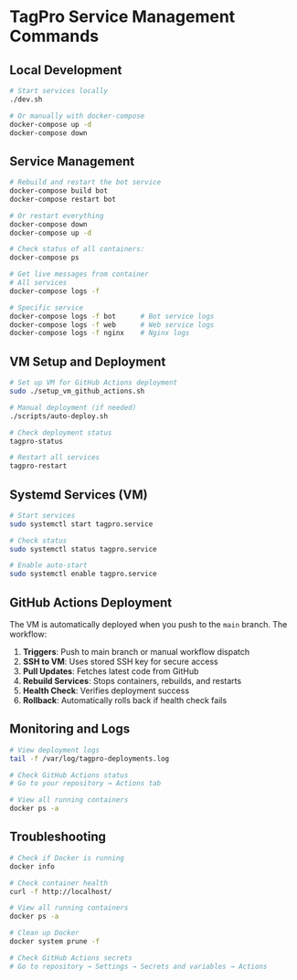 # TagPro Service Management Commands

## Local Development
```bash
# Start services locally
./dev.sh

# Or manually with docker-compose
docker-compose up -d
docker-compose down
```

## Service Management
```bash
# Rebuild and restart the bot service
docker-compose build bot
docker-compose restart bot

# Or restart everything
docker-compose down
docker-compose up -d

# Check status of all containers:
docker-compose ps

# Get live messages from container
# All services
docker-compose logs -f

# Specific service
docker-compose logs -f bot      # Bot service logs
docker-compose logs -f web      # Web service logs
docker-compose logs -f nginx    # Nginx logs
```

## VM Setup and Deployment
```bash
# Set up VM for GitHub Actions deployment
sudo ./setup_vm_github_actions.sh

# Manual deployment (if needed)
./scripts/auto-deploy.sh

# Check deployment status
tagpro-status

# Restart all services
tagpro-restart
```

## Systemd Services (VM)
```bash
# Start services
sudo systemctl start tagpro.service

# Check status
sudo systemctl status tagpro.service

# Enable auto-start
sudo systemctl enable tagpro.service
```

## GitHub Actions Deployment
The VM is automatically deployed when you push to the `main` branch. The workflow:

1. **Triggers**: Push to main branch or manual workflow dispatch
2. **SSH to VM**: Uses stored SSH key for secure access
3. **Pull Updates**: Fetches latest code from GitHub
4. **Rebuild Services**: Stops containers, rebuilds, and restarts
5. **Health Check**: Verifies deployment success
6. **Rollback**: Automatically rolls back if health check fails

## Monitoring and Logs
```bash
# View deployment logs
tail -f /var/log/tagpro-deployments.log

# Check GitHub Actions status
# Go to your repository → Actions tab

# View all running containers
docker ps -a
```

## Troubleshooting
```bash
# Check if Docker is running
docker info

# Check container health
curl -f http://localhost/

# View all running containers
docker ps -a

# Clean up Docker
docker system prune -f

# Check GitHub Actions secrets
# Go to repository → Settings → Secrets and variables → Actions
```
